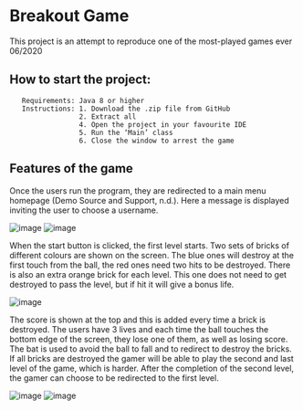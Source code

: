 # Breakout Game
This project is an attempt to reproduce one of the most-played games ever
06/2020

## How to start the project:
       Requirements: Java 8 or higher
       Instructions: 1.	Download the .zip file from GitHub
                     2.	Extract all
                     4.	Open the project in your favourite IDE
                     5.	Run the ‘Main’ class
                     6.	Close the window to arrest the game

## Features of the game
Once the users run the program, they are redirected to a main menu homepage (Demo Source and Support, n.d.). Here a message is displayed inviting the user to choose a username.

![image](https://user-images.githubusercontent.com/62818869/124389631-f3bd0180-dcdf-11eb-9bb8-2517e4c4cb0e.png)
![image](https://user-images.githubusercontent.com/62818869/124389636-f881b580-dcdf-11eb-829c-20c1ca3bfddd.png)

When the start button is clicked, the first level starts. Two sets of bricks of different colours are shown on the screen. The blue ones will destroy at the first touch from the ball, the red ones need two hits to be destroyed. There is also an extra orange brick for each level. This one does not need to get destroyed to pass the level, but if hit it will give a bonus life. 

![image](https://user-images.githubusercontent.com/62818869/124389643-fe779680-dcdf-11eb-8266-09d0a8e58040.png)

The score is shown at the top and this is added every time a brick is destroyed. The users have 3 lives and each time the ball touches the bottom edge of the screen, they lose one of them, as well as losing score. The bat is used to avoid the ball to fall and to redirect to destroy the bricks.
If all bricks are destroyed the gamer will be able to play the second and last level of the game, which is harder. After the completion of the second level, the gamer can choose to be redirected to the first level.

![image](https://user-images.githubusercontent.com/62818869/124389653-046d7780-dce0-11eb-8faa-8c09163d6ff6.png)
![image](https://user-images.githubusercontent.com/62818869/124389659-08999500-dce0-11eb-8e7b-1c776ef87f66.png)
